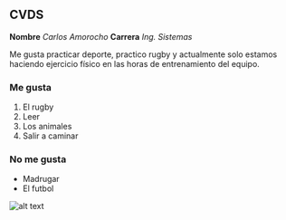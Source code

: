 ## CVDS

**Nombre** *Carlos Amorocho*
**Carrera** *Ing. Sistemas*

Me gusta practicar deporte, practico rugby y actualmente solo estamos 
haciendo ejercicio físico en las horas de entrenamiento del equipo.

### Me gusta
1. El rugby
2. Leer
3. Los animales
4. Salir a caminar

### No me gusta
* Madrugar
* El futbol

![alt text](https://gilbertcolombia.com/wp-content/uploads/2019/11/Gilbert-Colombia-Bal%C3%B3n-de-Rugby-r%C3%A9plica-Inglaterra.jpg)
